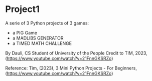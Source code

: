 # Project1

A serie of 3 Python projects of 3 games:
- a PIG Game
- a MADLIBS GENERATOR
- a TIMED MATH CHALLENGE

By Dauli,  CS Student of University of the People
Credit to TIM, 2023, (https://www.youtube.com/watch?v=21FnnGKSRZo)

Reference:
Tim, (2023), 3 Mini Python Projects - For Beginners, (https://www.youtube.com/watch?v=21FnnGKSRZo)
